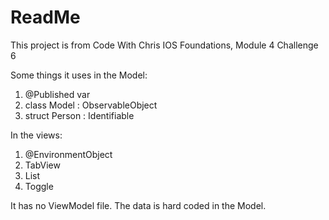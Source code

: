 #  ReadMe

This project is from Code With Chris IOS Foundations, Module 4 Challenge 6

Some things it uses in the Model:
1. @Published var
2. class Model : ObservableObject
3. struct Person : Identifiable 

In the views:
1. @EnvironmentObject 
2. TabView
3. List
4. Toggle

It has no ViewModel file. The data is hard coded in the Model.
